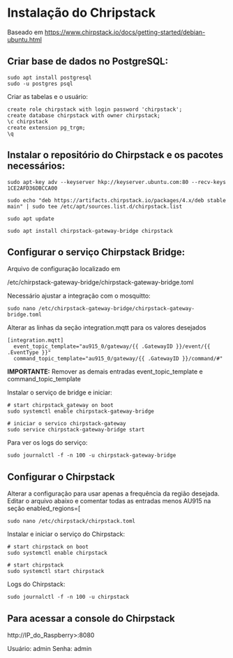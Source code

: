 # Instalação do Chripstack

Baseado em https://www.chirpstack.io/docs/getting-started/debian-ubuntu.html

## Criar base de dados no PostgreSQL:

```
sudo apt install postgresql
sudo -u postgres psql
```

Criar as tabelas e o usuário:

```
create role chirpstack with login password 'chirpstack';
create database chirpstack with owner chirpstack;
\c chirpstack
create extension pg_trgm;
\q
```

## Instalar o repositório do Chirpstack e os pacotes necessários:

```
sudo apt-key adv --keyserver hkp://keyserver.ubuntu.com:80 --recv-keys 1CE2AFD36DBCCA00

sudo echo "deb https://artifacts.chirpstack.io/packages/4.x/deb stable main" | sudo tee /etc/apt/sources.list.d/chirpstack.list

sudo apt update

sudo apt install chirpstack-gateway-bridge chirpstack
```

## Configurar o serviço Chirpstack Bridge:

Arquivo de configuração localizado em 

/etc/chirpstack-gateway-bridge/chirpstack-gateway-bridge.toml

Necessário ajustar a integração com o mosquitto:

```
sudo nano /etc/chirpstack-gateway-bridge/chirpstack-gateway-bridge.toml
```

Alterar as linhas da seção integration.mqtt para os valores desejados

```
[integration.mqtt]
  event_topic_template="au915_0/gateway/{{ .GatewayID }}/event/{{ .EventType }}"
  command_topic_template="au915_0/gateway/{{ .GatewayID }}/command/#"
```

**IMPORTANTE:** Remover as demais entradas event_topic_template e command_topic_template

Instalar o serviço de bridge e iniciar:

```
# start chirpstack_gateway on boot
sudo systemctl enable chirpstack-gateway-bridge

# iniciar o servico chirpstack-gateway
sudo service chirpstack-gateway-bridge start
```

Para ver os logs do serviço:

```
sudo journalctl -f -n 100 -u chirpstack-gateway-bridge
```

## Configurar o Chirpstack

Alterar a configuração para usar apenas a frequência da região desejada. Editar o arquivo abaixo e comentar todas as entradas menos AU915 na seção  enabled_regions=[

```
sudo nano /etc/chirpstack/chirpstack.toml
```

Instalar e iniciar o serviço do Chirpstack:

```
# start chirpstack on boot
sudo systemctl enable chirpstack

# start chirpstack
sudo systemctl start chirpstack
```

Logs do Chirpstack:

```
sudo journalctl -f -n 100 -u chirpstack
```

## Para acessar a console do Chirpstack

http://IP_do_Raspberry>:8080

Usuário: admin
Senha: admin
